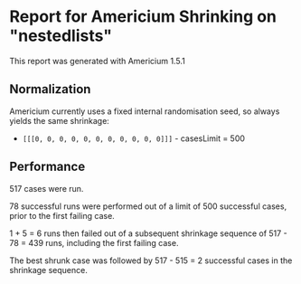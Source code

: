 # Report for Americium Shrinking on "nestedlists"

This report was generated with Americium 1.5.1

## Normalization

Americium currently uses a fixed internal randomisation seed, so always yields the same shrinkage:

* ``[[[0, 0, 0, 0, 0, 0, 0, 0, 0, 0, 0]]]`` - casesLimit = 500

## Performance

517 cases were run.

78 successful runs were performed out of a limit of 500 successful cases, prior to the first failing case.

1 + 5 = 6 runs then failed out of a subsequent shrinkage sequence of 517 - 78 = 439 runs, including the first failing case.

The best shrunk case was followed by 517 - 515 = 2 successful cases in the shrinkage sequence.


